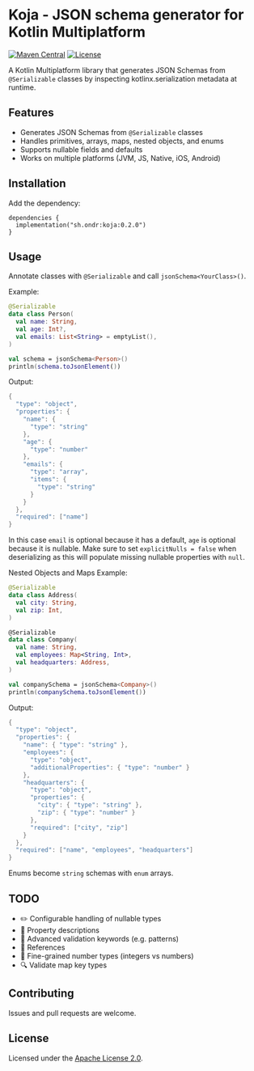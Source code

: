 # Koja - JSON schema generator for Kotlin Multiplatform

[![Maven Central](https://img.shields.io/maven-central/v/sh.ondr/koja.svg?color=blue)](https://search.maven.org/artifact/sh.ondr/koja)
[![License](https://img.shields.io/badge/License-Apache_2.0-blue.svg)](https://www.apache.org/licenses/LICENSE-2.0)

A Kotlin Multiplatform library that generates JSON Schemas from <code>@Serializable</code> classes by inspecting kotlinx.serialization metadata at runtime.


## Features
- Generates JSON Schemas from <code>@Serializable</code> classes
- Handles primitives, arrays, maps, nested objects, and enums
- Supports nullable fields and defaults
- Works on multiple platforms (JVM, JS, Native, iOS, Android)


## Installation
Add the dependency:
```
dependencies {
  implementation("sh.ondr:koja:0.2.0")
}
```


## Usage
Annotate classes with <code>@Serializable</code> and call <code>jsonSchema&lt;YourClass&gt;()</code>.

Example:
```kotlin
@Serializable
data class Person(
  val name: String,
  val age: Int?,
  val emails: List<String> = emptyList(),
)

val schema = jsonSchema<Person>()
println(schema.toJsonElement())
```

Output:

```kotlin
{
  "type": "object",
  "properties": {
    "name": {
      "type": "string"
    },
    "age": {
      "type": "number"
    },
    "emails": {
      "type": "array",
      "items": {
        "type": "string"
      }
    }
  },
  "required": ["name"]
}
```


In this case `email` is optional because it has a default, `age` is optional because it is nullable. Make sure to set `explicitNulls = false` when deserializing as this will populate missing nullable properties with `null`.


Nested Objects and Maps Example:

```kotlin
@Serializable
data class Address(
  val city: String,
  val zip: Int,
)

@Serializable
data class Company(
  val name: String,
  val employees: Map<String, Int>,
  val headquarters: Address,
)

val companySchema = jsonSchema<Company>()
println(companySchema.toJsonElement())
```

Output:

```kotlin
{
  "type": "object",
  "properties": {
    "name": { "type": "string" },
    "employees": {
      "type": "object",
      "additionalProperties": { "type": "number" }
    },
    "headquarters": {
      "type": "object",
      "properties": {
        "city": { "type": "string" },
        "zip": { "type": "number" }
      },
      "required": ["city", "zip"]
    }
  },
  "required": ["name", "employees", "headquarters"]
}
```


Enums become <code>string</code> schemas with <code>enum</code> arrays.


## TODO
- ✏️ Configurable handling of nullable types
- 📝 Property descriptions
- 🔧 Advanced validation keywords (e.g. patterns)
- 🔗 References
- 🔢 Fine-grained number types (integers vs numbers)
- 🔍 Validate map key types


## Contributing
Issues and pull requests are welcome.

## License
Licensed under the [Apache License 2.0](./LICENSE).
